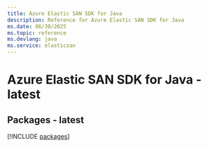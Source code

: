 ```yaml
---
title: Azure Elastic SAN SDK for Java
description: Reference for Azure Elastic SAN SDK for Java
ms.date: 06/30/2025
ms.topic: reference
ms.devlang: java
ms.service: elasticsan
---
```

# Azure Elastic SAN SDK for Java - latest
## Packages - latest
[!INCLUDE [packages](elastic-san-index.md)]